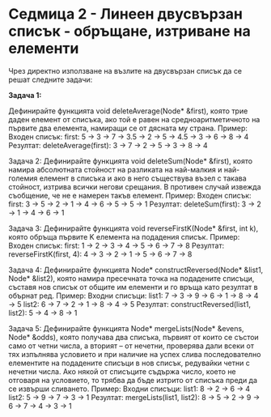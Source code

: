 # Седмица 2 - Линеен двусвързан списък - обръщане, изтриване на елементи

Чрез директно използване на възлите на двусвързан списък да се решат следните задачи:

**Задача 1:**

Дефинирайте функцията void deleteAverage(Node* &first), която трие даден елемент от списъка, ако той е равен на средноаритметичното на първите два елемента, намиращи се от дясната му страна.
Пример:
Входен списък:
first: 5 -> 3 -> 7 ->  3.5 -> 2 -> 5 -> 4.5 -> 3 -> 6 -> 8 -> 4
Резултат:
deleteAverage(first): 3 -> 7 -> 2 -> 5 -> 3 -> 8 -> 4

Задача 2:
Дефинирайте функцията void deleteSum(Node* &first), която намира абсолютната стойност на разликата на най-малкия и най-големия елемент в списъка и ако в него съществува възел с такава стойност, изтрива всички негови срещания. В противен случай извежда съобщение, че не е намерен такъв елемент.
Пример:
Входен списък:
first: 3 -> 5 -> 2 -> 1 -> 4 -> 6 -> 5 -> 5 -> 1
Резултат:
deleteSum(first): 3 -> 2 -> 1 -> 4 -> 6 -> 1

Задача 3:
Дефинирайте функцията void reverseFirstK(Node* &first, int k), която обръща първите K елемента на подадения списък.
Пример:
Входен списък:
first: 1 -> 2 -> 3 -> 4 -> 5 -> 6 -> 7 -> 8
Резултат:
reverseFirstK(first, 4): 4 -> 3 -> 2 -> 1 -> 5 -> 6 -> 7 -> 8 

Задача 4:
Дефинирайте функцията Node* constructReversed(Node* &list1,  Node* &list2), която намира пресечната точка на подадените списъци, съставя нов списък от общите им елементи и го връща като резултат в обърнат ред.
Пример:
Входни списъци:
list1: 7 -> 3 -> 9 -> 6 -> 1 -> 8 -> 4 -> 5
list2: 6 -> 7 -> 2 -> 1 -> 8 -> 4 -> 5
Резултат:
constructReversed(list1, list2):  5 -> 4 -> 8 -> 1

Задача 5:
Дефинирайте функцията Node* mergeLists(Node* &evens,  Node* &odds), която получава два списъка, първият от които се състои само от четни числа, а вторият – от нечетни, проверява дали всеки от тях изпълнява условието и при наличие на успех слива последователно елементите на подадените списъци в нов списък, редувайки четни с нечетни числа. Ако някой от списъците съдържа число, което не отговаря на условието, то трябва да бъде изтрито от списъка преди да се извърши сливането. 
Пример:
Входни списъци:
list1: 8 -> 2 -> 6 -> 4
list2: 5 -> 9 -> 7 -> 3 -> 1
Резултат:
mergeLists(list1, list2):  8 -> 5 -> 2 -> 9 -> 6 -> 7 -> 4 -> 3 -> 1
